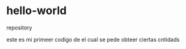 # hello-world
repository
<html>
   este es mi primeer codigo de el cual se pede obteer ciertas cntidads
